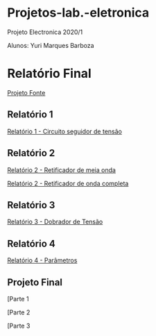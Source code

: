 # Projetos-lab.-eletronica

Projeto Electronica 2020/1

Alunos: Yuri Marques Barboza

# Relatório Final

[Projeto Fonte](https://github.com/Yuri-m-b/projetos-lab.-eletronica/blob/master/Projeto%20Final/Projeto%20Final.md)

## Relatório 1

[Relatório 1 - Circuito seguidor de tensão](https://github.com/Yuri-m-b/projetos-lab.-eletronica/blob/master/Relatorio%201/Relat%C3%B3rio%201.md)

## Relatório 2

[Relatório 2 - Retificador de meia onda](https://github.com/Yuri-m-b/projetos-lab.-eletronica/blob/master/Relatorio%202/Retificador%20de%20meia%20Onda.md)

[Relatório 2 - Retificador de onda completa](https://github.com/Yuri-m-b/projetos-lab.-eletronica/blob/master/Relatorio%202/Retificador%20de%20onda%20completa.md)

## Relatório 3

[Relatório 3 - Dobrador de Tensão](https://github.com/Yuri-m-b/projetos-lab.-eletronica/blob/master/Relatorio%203/Relat%C3%B3rio%203.md)

## Relatório 4

[Relatório 4 - Parâmetros](https://github.com/Yuri-m-b/projetos-lab.-eletronica/blob/master/Relatorio%204/Relat%C3%B3rio%204.md)

## Projeto Final

[Parte 1

[Parte 2

[Parte 3


